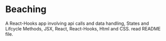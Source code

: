 # Beaching
A React-Hooks app involving api calls and data handling, States and Lifcycle Methods, JSX, React, React-Hooks, Html and CSS.
read README file.
